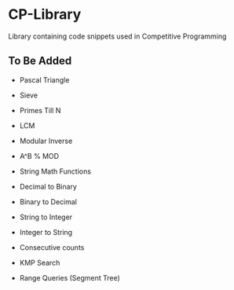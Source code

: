 # CP-Library

Library containing code snippets used in Competitive Programming

## To Be Added

- Pascal Triangle
- Sieve
- Primes Till N
- LCM
- Modular Inverse
- A^B % MOD
- String Math Functions

- Decimal to Binary
- Binary to Decimal
- String to Integer
- Integer to String

- Consecutive counts

- KMP Search

- Range Queries (Segment Tree)